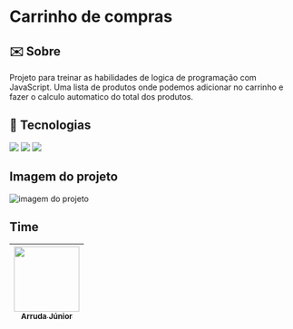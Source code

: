 <h1>Carrinho de compras</h1>

<h2> ✉️ Sobre</h2>
<p>Projeto para treinar as habilidades de logica de programação com JavaScript. Uma lista de produtos onde podemos adicionar no carrinho e fazer o calculo automatico do total dos produtos.</p>

## 🚀 Tecnologias
<div>
  <img src="https://img.shields.io/badge/HTML-239120?style=for-the-badge&logo=html5&logoColor=white">
  <img src="https://img.shields.io/badge/CSS-239120?&style=for-the-badge&logo=css3&logoColor=white">
  <img src="https://img.shields.io/badge/JavaScript-F7DF1E?style=for-the-badge&logo=javascript&logoColor=black">
</div>

## Imagem do projeto
<div>
  <img src="https://github.com/ArrudaaJunior/carrinho-de-compras-JS/assets/34192862/e2c16ad4-2177-40b9-84eb-877364b5b623" alt="imagem do projeto"> 
</div>

## Time


| [<img loading="lazy" src="https://avatars.githubusercontent.com/u/34192862?s=400&u=e8511485b428717385e3ae9483ade57359be8779&v=4" width=115><br><sub>Arruda Júnior</sub>](https://github.com/ArrudaaJunior) |
| :---: |
